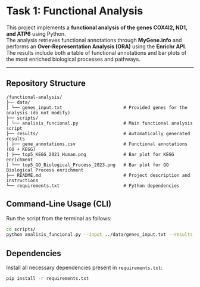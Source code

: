 
# Task 1: Functional Analysis

This project implements a **functional analysis of the genes COX4I2, ND1, and ATP6** using Python.  
The analysis retrieves functional annotations through **MyGene.info** and performs an **Over-Representation Analysis (ORA)** using the **Enrichr API**.  
The results include both a table of functional annotations and bar plots of the most enriched biological processes and pathways.

---

## Repository Structure

```
/functional-analysis/
├── data/
│ └── genes_input.txt                       # Provided genes for the analysis (do not modify)
├── scripts/
│ └── analisis_funcional.py                 # Main functional analysis script
├── results/                                # Automatically generated results
│ ├── gene_annotations.csv                  # Functional annotations (GO + KEGG)
│ ├── top5_KEGG_2021_Human.png              # Bar plot for KEGG enrichment
│ └── top5_GO_Biological_Process_2023.png   # Bar plot for GO Biological Process enrichment
├── README.md                               # Project description and instructions
└── requirements.txt                        # Python dependencies
```

## Command-Line Usage (CLI)

Run the script from the terminal as follows:

```bash
cd scripts/
python analisis_funcional.py --input ../data/genes_input.txt --results ../results
```

## Dependencies

Install all necessary dependencies present in `requirements.txt`:

```bash
pip install -r requirements.txt
```
